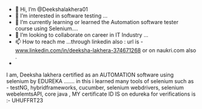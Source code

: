 - 👋 Hi, I’m @Deekshalakhera01
- 👀 I’m interested in software testing  ...
- 🌱 I’m currently learning  or learned the Automation  software tester course using Selenium....
- 💞️ I’m looking to collaborate on   career in IT Industry ...
- 📫 How to reach me ...through linkedin also : url is -www.linkedin.com/in/deeksha-lakhera-374671268
      or on  naukri.com also .
- 
 I am, Deeksha lakhera certified as an AUTOMATION software using selenium by EDUREKA ....... in this i learned many tools of selenium such as -
testNG,
hybridframeworks,
cucumber,
selenium webdrivers,
selenium webelemtsAPI,
core java  ,
 MY certificate  ID IS on edureka for verifications is :- UHUFFRT23

<!---
Deekshalakhera01/Deekshalakhera01 is a ✨ special ✨ repository because its `README.md` (this file) appears on your GitHub profile.
You can click the Preview link to take a look at your changes.
--->
